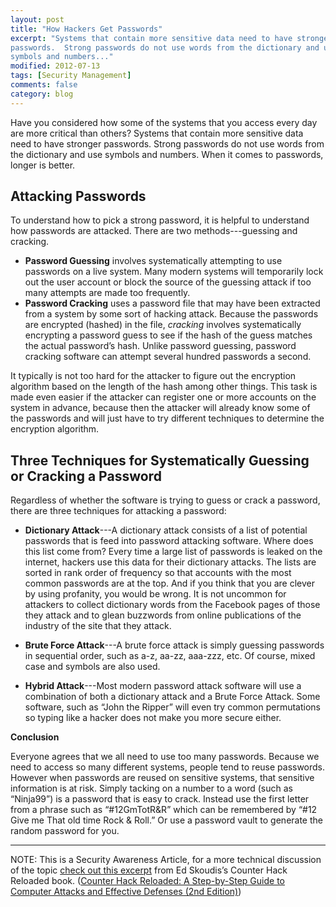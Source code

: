 ```yaml
---
layout: post
title: "How Hackers Get Passwords"
excerpt: "Systems that contain more sensitive data need to have stronger
passwords.  Strong passwords do not use words from the dictionary and use
symbols and numbers..."
modified: 2012-07-13
tags: [Security Management]
comments: false
category: blog
---
```


Have you considered how some of the systems that you access every day are more
critical than others?  Systems that contain more sensitive data need to have
stronger passwords.  Strong passwords do not use words from the dictionary and
use symbols and numbers.  When it comes to passwords, longer is better.

## Attacking Passwords

To understand how to pick a strong password, it is helpful to understand how
passwords are attacked.  There are two methods---guessing and cracking.

* **Password Guessing** involves systematically attempting to use passwords on
a live system.  Many modern systems will temporarily lock out the user account
or block the source of the guessing attack if too many attempts are made too
frequently.  
* **Password Cracking** uses a password file that may have been extracted from
a system by some sort of hacking attack.  Because the passwords are encrypted
(hashed) in the file, _cracking_ involves systematically encrypting a
password guess to see if the hash of the guess matches the actual password’s
hash.  Unlike password guessing, password cracking software can attempt several
hundred passwords a second.  

It typically is not too hard for the attacker to figure out the encryption
algorithm based on the length of the hash among other things.  This task is
made even easier if the attacker can register one or more accounts on the
system in advance, because then the attacker will already know some of the
passwords and will just have to try different techniques to determine the
encryption algorithm.

## Three Techniques for Systematically Guessing or Cracking a Password

Regardless of whether the software is trying to guess or crack a password,
there are three techniques for attacking a password:

* **Dictionary Attack**---A dictionary attack consists of a list of potential
passwords that is feed into password attacking software.  Where does this list
come from?  Every time a large list of passwords is leaked on the internet,
hackers use this data for their dictionary attacks.  The lists are sorted in
rank order of frequency so that accounts with the most common passwords are at
the top.  And if you think that you are clever by using profanity, you would be
wrong.  It is not uncommon for attackers to collect dictionary words from the
Facebook pages of those they attack and to glean buzzwords from online
publications of the industry of the site that they attack.

* **Brute Force Attack**---A brute force attack is simply guessing passwords in
sequential order, such as a-z, aa-zz, aaa-zzz, etc.  Of course, mixed case and
symbols are also used.  
* **Hybrid Attack**---Most modern password attack software will use a
combination of both a dictionary attack and a Brute Force Attack.  Some
software, such as “John the Ripper” will even try common permutations so
typing like a hacker does not make you more secure either.  

**Conclusion**

Everyone agrees that we all need to use too many passwords.  Because we need to
access so many different systems, people tend to reuse passwords.  However when
passwords are reused on sensitive systems, that sensitive information is at
risk.  Simply tacking on a number to a word (such as “Ninja99”) is a
password that is easy to crack.  Instead use the first letter from a phrase
such as “#12GmTotR&R” which can be remembered by “#12 Give me That old
time Rock & Roll.”  Or use a password vault to generate the random password
for you.

---

NOTE: This is a Security Awareness Article, for a more technical discussion of
the topic [check out this excerpt](http://www.informit.com/articles/article.aspx?p=704311&seqNum=4)
from Ed Skoudis’s Counter Hack Reloaded book. ([Counter Hack Reloaded: A
Step-by-Step Guide to Computer Attacks and Effective Defenses
(2nd Edition)](http://www.amazon.com/gp/product/0131481045/ref=as_li_ss_tl?ie=UTF8&camp=1789&creative=390957&creativeASIN=0131481045&linkCode=as2&tag=kennetcom-20))
